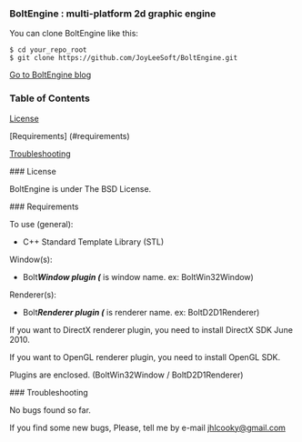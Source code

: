 ### BoltEngine : multi-platform 2d graphic engine

You can clone BoltEngine like this:

```
$ cd your_repo_root
$ git clone https://github.com/JoyLeeSoft/BoltEngine.git
```

[Go to BoltEngine blog](https://JoyLeeSoft.github.io/BoltEngine)

### Table of Contents

[License](#license)

[Requirements] (#requirements)

[Troubleshooting](#troubleshooting)

<a name="license" />
### License

BoltEngine is under The BSD License.

<a name="requirements" />
### Requirements

To use (general):
 - C++ Standard Template Library (STL)
 
Window(s):
 - Bolt***Window plugin (*** is window name. ex: BoltWin32Window)
 
Renderer(s):
 - Bolt***Renderer plugin (*** is renderer name. ex: BoltD2D1Renderer)
 
If you want to DirectX renderer plugin, you need to install DirectX SDK June 2010.

If you want to OpenGL renderer plugin, you need to install OpenGL SDK.
 
Plugins are enclosed. (BoltWin32Window / BoltD2D1Renderer)

<a name="troubleshooting" />
### Troubleshooting

No bugs found so far.

If you find some new bugs, 
Please, tell me by e-mail <jhlcooky@gmail.com>
